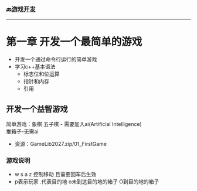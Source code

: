 ### 🔙​[游戏开发](/docs/insight/游戏开发-世嘉新人培训教材.md)
---

# 第一章 开发一个最简单的游戏
* 开发一个通过命令行运行的简单游戏  
* 学习c++基本语法
    * 标志位和位运算
    * 指针和内存
    * 引用


## 开发一个益智游戏
简单游戏：象棋 五子棋 - 需要加入ai(Artificial Intelligence)  
推箱子-无需ai

- 资源：GameLib2027.zip/01_FirstGame

### 游戏说明
- w s a z 控制移动 且需要回车后生效
- p表示玩家 .代表目的地 o未到达目的地的箱子 O到目的地的箱子



